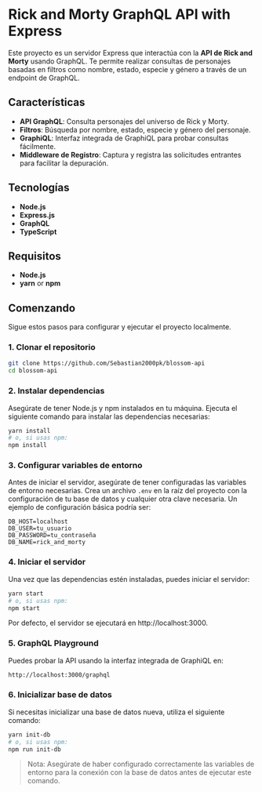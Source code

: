 # Rick and Morty GraphQL API with Express

Este proyecto es un servidor Express que interactúa con la **API de Rick and Morty** usando GraphQL. Te permite realizar consultas de personajes basadas en filtros como nombre, estado, especie y género a través de un endpoint de GraphQL.

## Características

- **API GraphQL**: Consulta personajes del universo de Rick y Morty.
- **Filtros**: Búsqueda por nombre, estado, especie y género del personaje.
- **GraphiQL**: Interfaz integrada de GraphiQL para probar consultas fácilmente.
- **Middleware de Registro**: Captura y registra las solicitudes entrantes para facilitar la depuración.

## Tecnologías

- **Node.js**
- **Express.js**
- **GraphQL**
- **TypeScript**

## Requisitos

- **Node.js**
- **yarn** or **npm**

## Comenzando

Sigue estos pasos para configurar y ejecutar el proyecto localmente.

### 1. Clonar el repositorio

```bash
git clone https://github.com/Sebastian2000pk/blossom-api
cd blossom-api
```

### 2. Instalar dependencias

Asegúrate de tener Node.js y npm instalados en tu máquina. Ejecuta el siguiente comando para instalar las dependencias necesarias:

```bash
yarn install
# o, si usas npm:
npm install
```

### 3. Configurar variables de entorno

Antes de iniciar el servidor, asegúrate de tener configuradas las variables de entorno necesarias. Crea un archivo `.env` en la raíz del proyecto con la configuración de tu base de datos y cualquier otra clave necesaria. Un ejemplo de configuración básica podría ser:

```env
DB_HOST=localhost
DB_USER=tu_usuario
DB_PASSWORD=tu_contraseña
DB_NAME=rick_and_morty
```

### 4. Iniciar el servidor

Una vez que las dependencias estén instaladas, puedes iniciar el servidor:

```bash
yarn start
# o, si usas npm:
npm start
```

Por defecto, el servidor se ejecutará en http://localhost:3000.

### 5. GraphQL Playground

Puedes probar la API usando la interfaz integrada de GraphiQL en:

```bash
http://localhost:3000/graphql
```

### 6. Inicializar base de datos

Si necesitas inicializar una base de datos nueva, utiliza el siguiente comando:

```bash
yarn init-db
# o, si usas npm:
npm run init-db
```

> Nota: Asegúrate de haber configurado correctamente las variables de entorno para la conexión con la base de datos antes de ejecutar este comando.
